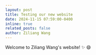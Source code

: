 ```yaml
---
layout: post
title: Testing our new website
date: 2024-11-15 07:59:00-0400
inline: true
related_posts: false
author: Ziliang Wang
---
```


Welcome to Ziliang Wang\'s website! :sparkles: :smile: